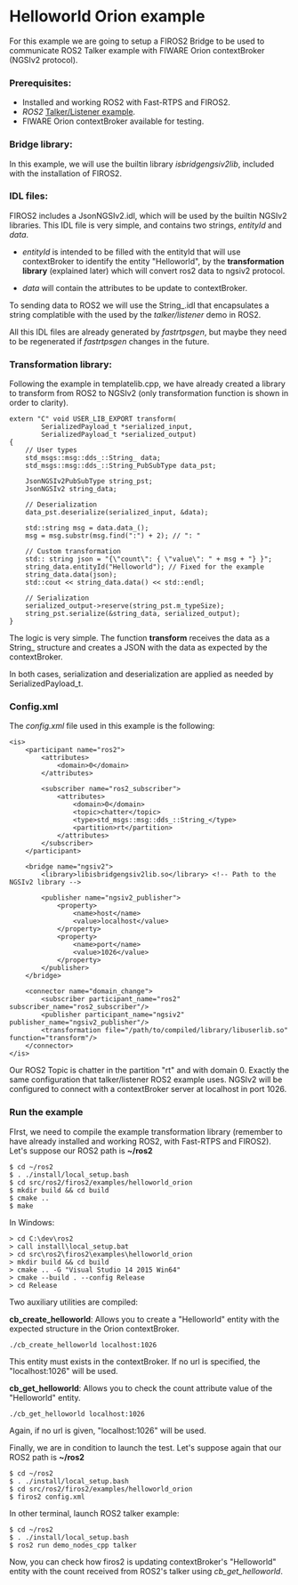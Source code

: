 # Helloworld Orion example

For this example we are going to setup a FIROS2 Bridge to be used to communicate ROS2 Talker example with FIWARE Orion contextBroker (NGSIv2 protocol).

### Prerequisites:

- Installed and working ROS2 with Fast-RTPS and FIROS2.
- *ROS2* [Talker/Listener example](https://github.com/ros2/ros2/wiki/Linux-Development-Setup#try-some-examples>).
- FIWARE Orion contextBroker available for testing.

### Bridge library:

In this example, we will use the builtin library *isbridgengsiv2lib*, included with the installation of FIROS2.

### IDL files:

FIROS2 includes a JsonNGSIv2.idl, which will be used by the builtin NGSIv2 libraries. This IDL file is very simple, and contains two strings, *entityId* and *data*.

- *entityId* is intended to be filled with the entityId that will use contextBroker to identify the entity "Helloworld", by the **transformation library** (explained later) which will convert ros2 data to ngsiv2 protocol.

- *data* will contain the attributes to be update to contextBroker.

To sending data to ROS2 we will use the String_.idl that encapsulates a string complatible with the used by the *talker/listener* demo in ROS2.

All this IDL files are already generated by *fastrtpsgen*, but maybe they need to be regenerated if *fastrtpsgen* changes in the future.

### Transformation library:

Following the example in templatelib.cpp, we have already created a library to transform from ROS2 to NGSIv2 (only transformation function is shown in order to clarity).

	extern "C" void USER_LIB_EXPORT transform(
			SerializedPayload_t *serialized_input,
			SerializedPayload_t *serialized_output)
	{
	    // User types
	    std_msgs::msg::dds_::String_ data;
	    std_msgs::msg::dds_::String_PubSubType data_pst;

	    JsonNGSIv2PubSubType string_pst;
	    JsonNGSIv2 string_data;

	    // Deserialization
	    data_pst.deserialize(serialized_input, &data);

	    std::string msg = data.data_();
	    msg = msg.substr(msg.find(":") + 2); // ": "

	    // Custom transformation
	    std:: string json = "{\"count\": { \"value\": " + msg + "} }";
	    string_data.entityId("Helloworld"); // Fixed for the example
	    string_data.data(json);
	    std::cout << string_data.data() << std::endl;

	    // Serialization
	    serialized_output->reserve(string_pst.m_typeSize);
	    string_pst.serialize(&string_data, serialized_output);
	}


The logic is very simple. The function **transform** receives the data as a String_ structure and creates a JSON with the data as expected by the contextBroker.

In both cases, serialization and deserialization are applied as needed by SerializedPayload_t.

### Config.xml

The *config.xml* file used in this example is the following:

    <is>
        <participant name="ros2">
            <attributes>
                <domain>0</domain>
            </attributes>

            <subscriber name="ros2_subscriber">
                <attributes>
                    <domain>0</domain>
                    <topic>chatter</topic>
                    <type>std_msgs::msg::dds_::String_</type>
                    <partition>rt</partition>
                </attributes>
            </subscriber>
        </participant>

        <bridge name="ngsiv2">
            <library>libisbridgengsiv2lib.so</library> <!-- Path to the NGSIv2 library -->

            <publisher name="ngsiv2_publisher">
                <property>
                    <name>host</name>
                    <value>localhost</value>
                </property>
                <property>
                    <name>port</name>
                    <value>1026</value>
                </property>
            </publisher>
        </bridge>

        <connector name="domain_change"> 
            <subscriber participant_name="ros2" subscriber_name="ros2_subscriber"/>
            <publisher participant_name="ngsiv2" publisher_name="ngsiv2_publisher"/>
            <transformation file="/path/to/compiled/library/libuserlib.so" function="transform"/>
        </connector>
    </is>


Our ROS2 Topic is chatter in the partition "rt" and with domain 0. Exactly the same configuration that talker/listener ROS2 example uses.
NGSIv2 will be configured to connect with a contextBroker server at localhost in port 1026.

### Run the example

FIrst, we need to compile the example transformation library (remember to have already installed and working ROS2, with Fast-RTPS and FIROS2).
Let's suppose our ROS2 path is **~/ros2**

	$ cd ~/ros2
	$ . ./install/local_setup.bash
	$ cd src/ros2/firos2/examples/helloworld_orion
	$ mkdir build && cd build
	$ cmake ..
	$ make

In Windows:

	> cd C:\dev\ros2
	> call install\local_setup.bat
	> cd src\ros2\firos2\examples\helloworld_orion
    > mkdir build && cd build
    > cmake .. -G "Visual Studio 14 2015 Win64"
    > cmake --build . --config Release
    > cd Release

Two auxiliary utilities are compiled:

**cb_create_helloworld**: Allows you to create a "Helloworld" entity with the expected structure in the Orion contextBroker.

	./cb_create_helloworld localhost:1026

This entity must exists in the contextBroker. If no url is specified, the "localhost:1026" will be used.

**cb_get_helloworld**: Allows you to check the count attribute value of the "Helloworld" entity.

	./cb_get_helloworld localhost:1026

Again, if no url is given, "localhost:1026" will be used.

Finally, we are in condition to launch the test.
Let's suppose again that our ROS2 path is **~/ros2**

	$ cd ~/ros2
	$ . ./install/local_setup.bash
	$ cd src/ros2/firos2/examples/helloworld_orion
	$ firos2 config.xml

In other terminal, launch ROS2 talker example:

	$ cd ~/ros2
	$ . ./install/local_setup.bash
	$ ros2 run demo_nodes_cpp talker

Now, you can check how firos2 is updating contextBroker's "Helloworld" entity with the count received from ROS2's talker using *cb_get_helloworld*.
